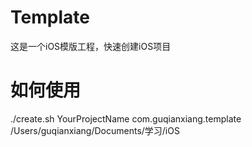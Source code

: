 # Template
这是一个iOS模版工程，快速创建iOS项目

# 如何使用
./create.sh YourProjectName com.guqianxiang.template /Users/guqianxiang/Documents/学习/iOS
